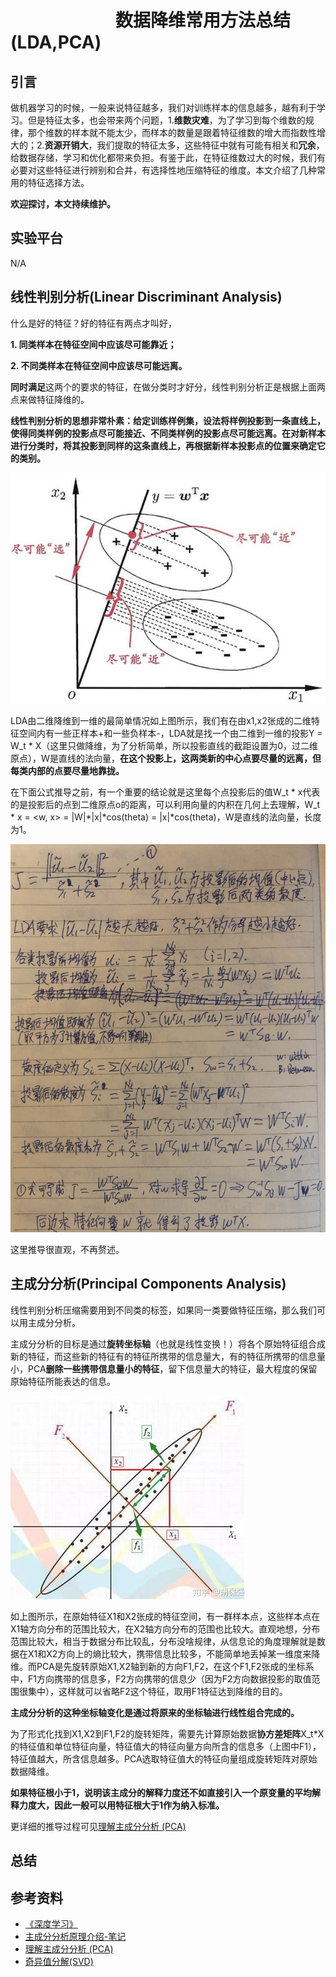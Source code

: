 # 　　　　　　数据降维常用方法总结(LDA,PCA)
## 引言

做机器学习的时候，一般来说特征越多，我们对训练样本的信息越多，越有利于学习。但是特征太多，也会带来两个问题，1.**维数灾难**，为了学习到每个维数的规律，那个维数的样本就不能太少，而样本的数量是跟着特征维数的增大而指数性增大的；2.**资源开销大**，我们提取的特征太多，这些特征中就有可能有相关和**冗余**，给数据存储，学习和优化都带来负担。有鉴于此，在特征维数过大的时候，我们有必要对这些特征进行辨别和合并，有选择性地压缩特征的维度。本文介绍了几种常用的特征选择方法。

**欢迎探讨，本文持续维护。**

## 实验平台

N/A

## 线性判别分析(Linear Discriminant Analysis)

什么是好的特征？好的特征有两点才叫好，

**1. 同类样本在特征空间中应该尽可能靠近；**

**2. 不同类样本在特征空间中应该尽可能远离。**

**同时满足**这两个的要求的特征，在做分类时才好分，线性判别分析正是根据上面两点来做特征降维的。

**线性判别分析的思想非常朴素：给定训练样例集，设法将样例投影到一条直线上，使得同类样例的投影点尽可能接近、不同类样例的投影点尽可能远离。在对新样本进行分类时，将其投影到同样的这条直线上，再根据新样本投影点的位置来确定它的类别。**

![](images/133329.png)

LDA由二维降维到一维的最简单情况如上图所示，我们有在由x1,x2张成的二维特征空间内有一些正样本+和一些负样本-，LDA就是找一个由二维到一维的投影Y = W_t \* X（这里只做降维，为了分析简单，所以投影直线的截距设置为0，过二维原点），Ｗ是直线的法向量，**在这个投影上，这两类新的中心点要尽量的远离，但每类内部的点要尽量地靠拢。**

在下面公式推导之前，有一个重要的结论就是这里每个点投影后的值W_t \* x代表的是投影后的点到二维原点o的距离，可以利用向量的内积在几何上去理解，W_t \* x = <w, x> = |W|\*|x|\*cos(theta) = |x|\*cos(theta)，W是直线的法向量，长度为1。

![](images/143203.png)

这里推导很直观，不再赘述。

## 主成分分析(Principal Components Analysis)

线性判别分析压缩需要用到不同类的标签，如果同一类要做特征压缩，那么我们可以用主成分分析。

主成分分析的目标是通过**旋转坐标轴**（也就是线性变换！）将各个原始特征组合成新的特征，而这些新的特征有的特征所携带的信息量大，有的特征所携带的信息量小，PCA**删除一些携带信息量小的特征**，留下信息量大的特征，最大程度的保留原始特征所能表达的信息。

![](images/163536.png)

如上图所示，在原始特征X1和X2张成的特征空间，有一群样本点，这些样本点在X1轴方向分布的范围比较大，在X2轴方向分布的范围也比较大。直观地想，分布范围比较大，相当于数据分布比较乱，分布没啥规律，从信息论的角度理解就是数据在X1和X2方向上的熵比较大，携带信息比较多，不能简单地丢掉某一维度来降维。而PCA是先旋转原始X1,X2轴到新的方向F1,F2，在这个F1,F2张成的坐标系中，F1方向携带的信息多，F2方向携带的信息少（因为F2方向数据投影的取值范围很集中），这样就可以省略F2这个特征，取用F1特征达到降维的目的。

**主成分分析的这种坐标轴变化是通过将原来的坐标轴进行线性组合完成的。**

为了形式化找到X1,X2到F1,F2的旋转矩阵，需要先计算原始数据**协方差矩阵**X_t\*X的特征值和单位特征向量，特征值大的特征向量方向所含的信息多（上图中F1），特征值越大，所含信息越多。PCA选取特征值大的特征向量组成旋转矩阵对原始数据降维。

**如果特征根小于1，说明该主成分的解释力度还不如直接引入一个原变量的平均解释力度大，因此一般可以用特征根大于1作为纳入标准。**

更详细的推导过程可见[理解主成分分析 (PCA)](https://zhuanlan.zhihu.com/p/37810506)

## 总结

## 参考资料

+ [《深度学习》](https://book.douban.com/subject/27087503/)
+ [主成分分析原理介绍-笔记](https://zhuanlan.zhihu.com/p/55981609)
+ [理解主成分分析 (PCA)](https://zhuanlan.zhihu.com/p/37810506)
+ [奇异值分解(SVD)](https://zhuanlan.zhihu.com/p/29846048)
